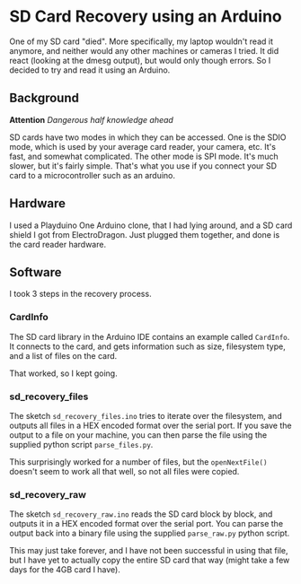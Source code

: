 # SD Card Recovery using an Arduino

One of my SD card "died". More specifically, my laptop wouldn't read it anymore, and neither would any other machines or cameras I tried. It did react (looking at the dmesg output), but would only though errors. So I decided to try and read it using an Arduino.

## Background
__Attention__ _Dangerous half knowledge ahead_

SD cards have two modes in which they can be accessed. One is the SDIO mode, which is used by your average card reader, your camera, etc. It's fast, and somewhat complicated. The other mode is SPI mode. It's much slower, but it's fairly simple. That's what you use if you connect your SD card to a microcontroller such as an arduino.

## Hardware
I used a Playduino One Arduino clone, that I had lying around, and a SD card shield I got from ElectroDragon. Just plugged them together, and done is the card reader hardware.

## Software
I took 3 steps in the recovery process.

### CardInfo
The SD card library in the Arduino IDE contains an example called `CardInfo`. It connects to the card, and gets information such as size, filesystem type, and a list of files on the card.

That worked, so I kept going.

### sd_recovery_files
The sketch `sd_recovery_files.ino` tries to iterate over the filesystem, and outputs all files in a HEX encoded format over the serial port. If you save the output to a file on your machine, you can then parse the file using the supplied python script `parse_files.py`.

This surprisingly worked for a number of files, but the `openNextFile()` doesn't seem to work all that well, so not all files were copied.

### sd_recovery_raw
The sketch `sd_recovery_raw.ino` reads the SD card block by block, and outputs it in a HEX encoded format over the serial port. You can parse the output back into a binary file using the supplied `parse_raw.py` python script.

This may just take forever, and I have not been successful in using that file, but I have yet to actually copy the entire SD card that way (might take a few days for the 4GB card I have).
